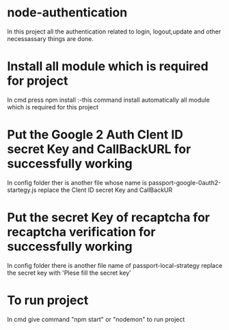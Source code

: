 # node-authentication
In this project all the authentication related to login, logout,update and other necessassary things are done.

# Install all module which is required for project

In cmd press npm install :-this command install automatically all module which is required for this project

# Put the Google 2 Auth Clent ID secret Key and CallBackURL for successfully working

 In config folder ther is another file whose name is passport-google-0auth2-startegy.js replace the Clent ID secret Key and CallBackUR
 
 # Put the secret Key of recaptcha for recaptcha verification for successfully working
 
 In config folder there is another file name of passport-local-strategy replace the secret key with 'Plese fill the secret key'

# To run project 

In cmd give command "npm start" or "nodemon" to run project
